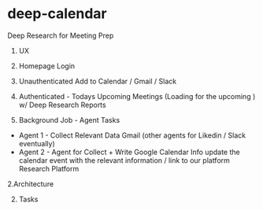 # deep-calendar
Deep Research for Meeting Prep

1. UX
2. Homepage
 Login
2.  Unauthenticated Add to Calendar / Gmail / Slack
3.  Authenticated - Todays Upcoming Meetings (Loading for the upcoming ) w/ Deep Research Reports
  
4. Background Job - Agent Tasks
- Agent 1 -  Collect Relevant Data Gmail (other agents for Likedin / Slack eventually)
- Agent 2 - Agent for Collect + Write Google Calendar Info update the calendar event with the relevant information / link to our platform Research Platform
   
2.Architecture 



2. Tasks




